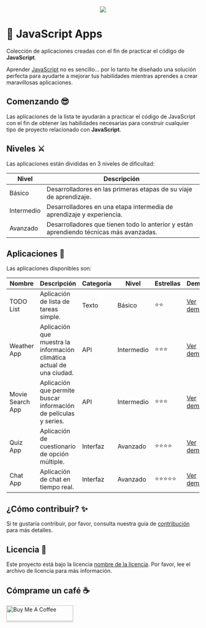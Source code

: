 <div align="center"><img src="https://raw.githubusercontent.com/hernandoabella/javascript-apps/master/images/js-apps-new-logo.png"></div>

# 🚀 JavaScript Apps 

Colección de aplicaciones creadas con el fin de practicar el código de **JavaScript**.

Aprender [JavaScript](https://developer.mozilla.org/es/docs/Web/JavaScript) no es sencillo... por lo tanto he diseñado una solución perfecta para ayudarte a mejorar tus habilidades mientras aprendes a crear maravillosas aplicaciones.

## Comenzando 😎

Las aplicaciones de la lista te ayudarán a practicar el código de JavaScript con el fin de obtener las habilidades necesarias para construir cualquier tipo de proyecto relacionado con **JavaScript**.

## Niveles ⚔️

Las aplicaciones están divididas en 3 niveles de dificultad:

| Nivel     | Descripción                                                                                   |
| --------- | -------------------------------------------------------------------------------------------- |
| Básico    | Desarrolladores en las primeras etapas de su viaje de aprendizaje.                           |
| Intermedio| Desarrolladores en una etapa intermedia de aprendizaje y experiencia.                         |
| Avanzado  | Desarrolladores que tienen todo lo anterior y están aprendiendo técnicas más avanzadas.     |

## Aplicaciones 📱

Las aplicaciones disponibles son:

| Nombre            | Descripción                                                                                   | Categoría | Nivel        | Estrellas | Demo    |
| ----------------- | -------------------------------------------------------------------------------------------- | --------- | ------------ | --------- | ------- |
| TODO List         | Aplicación de lista de tareas simple.                                                        | Texto     | Básico       | ⭐⭐       | [Ver demo](https://todolist-demo.com) |
| Weather App       | Aplicación que muestra la información climática actual de una ciudad.                       | API       | Intermedio   | ⭐⭐⭐     | [Ver demo](https://weatherapp-demo.com) |
| Movie Search App   | Aplicación que permite buscar información de películas y series.                            | API       | Intermedio   | ⭐⭐⭐     | [Ver demo](https://moviesearch-demo.com) |
| Quiz App          | Aplicación de cuestionario de opción múltiple.                                               | Interfaz  | Avanzado     | ⭐⭐⭐⭐   | [Ver demo](https://quizapp-demo.com) |
| Chat App          | Aplicación de chat en tiempo real.                                                           | Interfaz  | Avanzado     | ⭐⭐⭐⭐⭐ | [Ver demo](https://chatapp-demo.com) |

## ¿Cómo contribuir? ✨

Si te gustaría contribuir, por favor, consulta nuestra guía de [contribución](./CONTRIBUTING.md) para más detalles.

## Licencia 📜

Este proyecto está bajo la licencia [nombre de la licencia](ruta/al/archivo/license.md). Por favor, lee el archivo de licencia para más información.

## Cómprame un café ☕

<a href="https://www.buymeacoffee.com/hernandoabella" target="_blank"><img src="https://www.buymeacoffee.com/assets/img/custom_images/orange_img.png" alt="Buy Me A Coffee" style="height: 41px !important;width: 174px !important;box-shadow: 0px 3px 2px 0px rgba(190, 190, 190, 0.5) !important;-webkit-box-shadow: 0px 3px 2px 0px rgba(190, 190, 190, 0.5) !important;" ></a>
